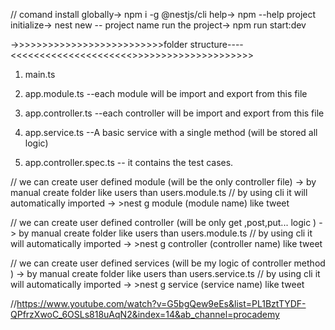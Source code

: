 // comand
install globally-> npm i -g @nestjs/cli
help-> npm --help
project initialize-> nest new -- project name
run the project-> npm run start:dev

->>>>>>>>>>>>>>>>>>>>>>>>>>folder structure----<<<<<<<<<<<<<<<<<<<<<>>>>>>>>>>>>>>>>>>>>>

<!-- main root file of the project  -->

1.  main.ts

 <!-- main module of the entire app-->

2.  app.module.ts
    --each module will be import and export from this file

 <!-- main controller of the entire app-> -->

3.  app.controller.ts
    --each controller will be import and export from this file

 <!-- main controller of the entire app-> -->

4.  app.service.ts
    --A basic service with a single method (will be stored all logic)

5.  app.controller.spec.ts
    -- it contains the test cases.

// we can create user defined module (will be the only controller file)
-> by manual create folder like users than users.module.ts
// by using cli it will automatically imported
-> >nest g module (module name) like tweet

// we can create user defined controller (will be only get ,post,put... logic )
-> by manual create folder like users than users.module.ts
// by using cli it will automatically imported
-> >nest g controller (controller name) like tweet

// we can create user defined services (will be my logic of controller method )
-> by manual create folder like users than users.service.ts
// by using cli it will automatically imported
-> >nest g service (service name) like tweet

//https://www.youtube.com/watch?v=G5bgQew9eEs&list=PL1BztTYDF-QPfrzXwoC_6OSLs818uAqN2&index=14&ab_channel=procademy
